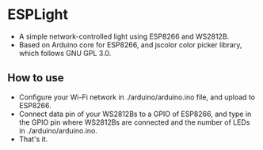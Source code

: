 # ESPLight
* A simple network-controlled light using ESP8266 and WS2812B.
* Based on Arduino core for ESP8266, and jscolor color picker library, which follows GNU GPL 3.0.

## How to use
* Configure your Wi-Fi network in ./arduino/arduino.ino file, and upload to ESP8266.
* Connect data pin of your WS2812Bs to a GPIO of ESP8266, and type in the GPIO pin where WS2812Bs are connected and the number of LEDs in ./arduino/arduino.ino.
* That's it.
